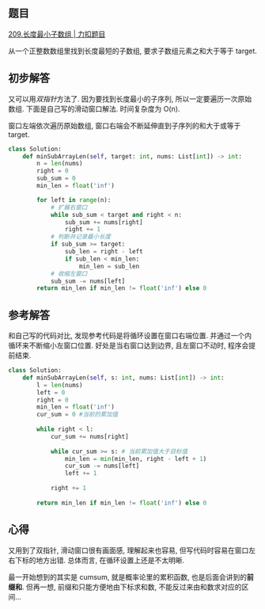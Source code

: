 ## 题目
[209.长度最小子数组 | 力扣题目](https://leetcode.cn/problems/minimum-size-subarray-sum/description/)

从一个正整数数组里找到长度最短的子数组, 要求子数组元素之和大于等于 target.

## 初步解答
又可以用*双指针*方法了. 因为要找到长度最小的子序列, 所以一定要遍历一次原始数组. 下面是自己写的滑动窗口解法. 时间复杂度为 O(n).

窗口左端依次遍历原始数组, 窗口右端会不断延伸直到子序列的和大于或等于 target. 

```python
class Solution:
    def minSubArrayLen(self, target: int, nums: List[int]) -> int:
        n = len(nums)
        right = 0
        sub_sum = 0
        min_len = float('inf')

        for left in range(n):
            # 扩展右窗口
            while sub_sum < target and right < n:
                sub_sum += nums[right]
                right += 1
            # 判断并记录最小长度
            if sub_sum >= target:
                sub_len = right - left
                if sub_len < min_len:
                    min_len = sub_len
            # 收缩左窗口
            sub_sum -= nums[left]
        return min_len if min_len != float('inf') else 0
```

## 参考解答
和自己写的代码对比, 发现参考代码是将循环设置在窗口右端位置. 并通过一个内循环来不断缩小左窗口位置. 好处是当右窗口达到边界, 且左窗口不动时, 程序会提前结束.
```python
class Solution:
    def minSubArrayLen(self, s: int, nums: List[int]) -> int:
        l = len(nums)
        left = 0
        right = 0
        min_len = float('inf')
        cur_sum = 0 #当前的累加值
        
        while right < l:
            cur_sum += nums[right]
            
            while cur_sum >= s: # 当前累加值大于目标值
                min_len = min(min_len, right - left + 1)
                cur_sum -= nums[left]
                left += 1
            
            right += 1
        
        return min_len if min_len != float('inf') else 0
```


## 心得
又用到了双指针, 滑动窗口很有画面感, 理解起来也容易, 但写代码时容易在窗口左右下标的地方出错. 总体而言, 在循环设置上还是不太明晰.

最一开始想到的其实是 cumsum, 就是概率论里的累积函数, 也是后面会讲到的**前缀和**. 但再一想, 前缀和只能方便地由下标求和数, 不能反过来由和数求对应的区间...
